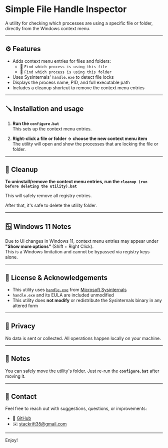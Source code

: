 # Simple File Handle Inspector

A utility for checking which processes are using a specific file or folder, directly from the Windows context menu.

---

## ⚙️ Features

- Adds context menu entries for files and folders:
  - 🧩 `Find which process is using this file`
  - 📂 `Find which process is using this folder`
- Uses Sysinternals' `handle.exe` to detect file locks
- Displays the process name, PID, and full executable path
- Includes a cleanup shortcut to remove the context menu entries

---

## 🪛 Installation and usage

1. **Run the `configure.bat`**  
   This sets up the context menu entries.

2. **Right-click a file or folder → choose the new context menu item**  
   The utility will open and show the processes that are locking the file or folder.

---

## 🧹 Cleanup

**To uninstall/remove the context menu entries, run the `cleanup (run before deleting the utility).bat`**

This will safely remove all registry entries.

After that, it's safe to delete the utility folder.

---

## 🪟 Windows 11 Notes

Due to UI changes in Windows 11, context menu entries may appear under **"Show more options"** (Shift + Right Click).  
This is a Windows limitation and cannot be bypassed via registry keys alone.

---

## 📄 License & Acknowledgements

- This utility uses [`handle.exe`](https://learn.microsoft.com/en-us/sysinternals/downloads/handle) from [Microsoft Sysinternals](https://learn.microsoft.com/en-us/sysinternals/)
- `handle.exe` and its EULA are included unmodified
- This utility does **not modify** or redistribute the Sysinternals binary in any altered form

---

## 🔐 Privacy

No data is sent or collected. All operations happen locally on your machine.

---

## 🧠 Notes

You can safely move the utility's folder. Just re-run the **`configure.bat`** after moving it.

---

## 🙋 Contact

Feel free to reach out with suggestions, questions, or improvements:

- 🔗 [GitHub](https://github.com/stack-rift)
- ✉️ stackrift35@gmail.com

---

Enjoy!
